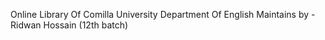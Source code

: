 Online Library Of Comilla University
Department Of English
Maintains by - Ridwan Hossain (12th batch)
